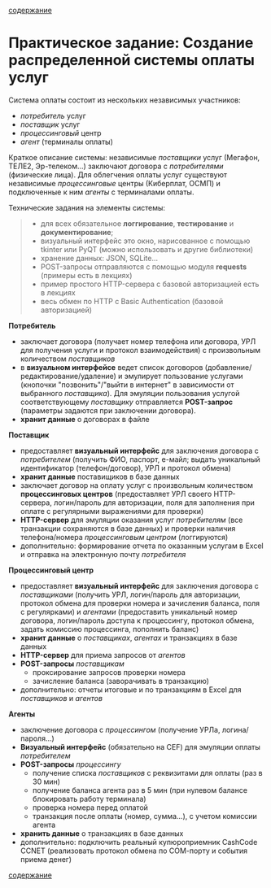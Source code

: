 [содержание](/readme.md)  

# Практическое задание: Создание распределенной системы оплаты услуг

Система оплаты состоит из нескольких независимых участников:
* *потребитель* услуг
* *поставщик* услуг
* *процессинговый* центр
* *агент* (терминалы оплаты)

Краткое описание системы: независимые *поставщики* услуг (Мегафон, ТЕЛЕ2, Эр-телеком...) заключают договора с *потребителями* (физические лица). Для облегчения оплаты услуг существуют независимые *процессинговые* центры (Киберплат, ОСМП) и подключенные к ним *агенты* с терминалами оплаты.

Технические задания на элементы системы:

>- для всех обязательное **логгирование**, **тестирование** и **документирование**;
>- визуальный интерфейс это окно, нарисованное с помощью tkinter или PyQT (можно использовать и другие библиотеки)
>- хранение данных: JSON, SQLite...
>- POST-запросы отправляются с помощью модуля **requests** (примеры есть в лекциях)
>- пример простого HTTP-сервера с базовой авторизацией есть в лекциях
>- весь обмен по HTTP с Basic Authentication (базовой авторизацией)

**Потребитель**
* заключает договора (получает номер телефона или договора, УРЛ для получения услуги и протокол взаимодействия) с произвольным количеством *поставщиков*
* в **визуальном интерфейсе** ведет список договоров (добавление/редактирование/удаление) и эмулирует пользование услугами (кнопочки "позвонить"/"выйти в интернет" в зависимости от выбранного *поставщика*). Для эмуляции пользования услугой соответствующему *поставщику* отправляется **POST-запрос** (параметры задаются при заключении договора).
* **хранит данные** о договорах в файле

**Поставщик**
* предоставляет **визуальный интерфейс** для заключения договора с *потребителем* (получить ФИО, паспорт, е-майл; выдать уникальный идентификатор (телефон/договор), УРЛ и протокол обмена)
* **хранит данные** поставищиков в базе данных
* заключает договор на оплату услуг с произвольным количеством **процессинговых центров** (предоставляет УРЛ своего HTTP-сервера, логин/пароль для авторизации, поля для заполнения при оплате с регулярными выражениями для проверки)
* **HTTP-сервер** для эмуляции оказания услуг *потребителям* (все транзакции сохраняются в базе данных) и проверки наличия телефона/номера *процессинговым центром* (логгируются)
* дополнительно: формирование отчета по оказанным услугам в Excel и отправка на электронную почту *потребителя*

**Процессинговый центр**
* предоставляет **визуальный интерфейс** для заключения договора с *поставщиками* (получить УРЛ, логин/пароль для авторизации, протокол обмена для проверки номера и зачисления баланса, поля с регулярками) и *агентами* (предоставить уникальный номер договора, логин/пароль доступа к процессингу, протокол обмена, задать комиссию процессинга, пополнить баланс)
* **хранит данные** о *поставщиках*, *агентах* и транзакциях в базе данных
* **HTTP-сервер** для приема запросов от *агентов*
* **POST-запросы** *поставщикам* 
    * проксирование запросов проверки номера
    * зачисление баланса (заворачивать в транзакцию)
* дополнительно: отчеты итоговые и по транзакциям в Excel для *поставщиков* и *агентов*

**Агенты**
* заключение договора с *процессингом* (получение УРЛа, логина/пароля...)
* **Визуальный интерфейс** (обязательно на CEF) для эмуляции оплаты *потребителем*
* **POST-запросы** *процессингу*
    * получение списка *поставщиков* с реквизитами для оплаты (раз в 30 мин)
    * получение баланса агента раз в 5 мин (при нулевом балансе блокировать работу терминала)
    * проверка номера перед оплатой
    * транзакция после оплаты (номер, сумма...), с учетом комиссии агента
* **хранить данные** о транзакциях в базе данных
* дополнительно: подключить реальный купюроприемник CashCode CCNET (реализовать протокол обмена по СОМ-порту и события приема денег)


[содержание](/readme.md)  
